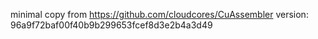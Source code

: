 minimal copy from https://github.com/cloudcores/CuAssembler
version: 96a9f72baf00f40b9b299653fcef8d3e2b4a3d49
